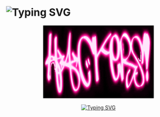 <h1 align="left"><img src="https://readme-typing-svg.demolab.com?font=Indie+Flower&weight=1000&pause=100&background=FFCD9C00&color=0697F7&background=FF1D5A00&random=true&width=435&lines=r4gh4v.exe+%F0%9F%91%8B" alt="Typing SVG" /></h1>
<p align="center"><img src="https://raw.githubusercontent.com/w00lfff/w00lfff/refs/heads/main/media/120068.gif" width="60%" height="200"/></p>


<div align="center">
  <a href="https://git.io/typing-svg">
    <img src="https://readme-typing-svg.demolab.com?font=Bitcount+Grid+Double&pause=500&color=D4DA19&width=480&lines=On+journey+to+become+a+great+Hacker." alt="Typing SVG" />
  </a>
</div>



